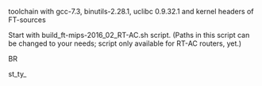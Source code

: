 toolchain with gcc-7.3, binutils-2.28.1, uclibc 0.9.32.1 and kernel headers of FT-sources

Start with build_ft-mips-2016_02_RT-AC.sh script. 
(Paths in this script can be changed to your needs; script only available for RT-AC routers, yet.)

BR

st_ty_
